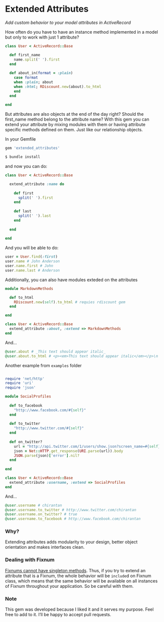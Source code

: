 # Extended Attributes
_Add custom behavior to your model attributes in ActiveRecord_

How often do you have to have an instance method implemented in a model but only to work with just 1 attribute?

```ruby 
class User < ActiveRecord::Base

  def first_name
    name.split(' ').first
  end
  
  def about_in(format = :plain)
    case format
    when :plain; about
    when :html; RDiscount.new(about).to_html
    end
  end
  
end 
```

But attributes are also objects at the end of the day right? Should the first_name method belong to the attribute name? With this gem you can extend your attribute by mixing modules with them or having attribute specific methods defined on them. Just like our relationship objects.

In your Gemfile

```ruby 
gem 'extended_attributes'
```


```bash 
$ bundle install
```

and now you can do:

```ruby 
class User < ActiveRecord::Base

  extend_attribute :name do
  
    def first
      split(' ').first
    end
  
    def last
      split(' ').last
    end
  
  end
  
end 
```

And you will be able to do:

```ruby 
user = User.find(:first) 
user.name # John Anderson 
user.name.first # John 
user.name.last # Anderson
```

Additionally, you can also have modules exteded on the attributes

```ruby 
module MarkdownMethods

  def to_html
    RDiscount.new(self).to_html # requies rdiscount gem
  end

end

class User < ActiveRecord::Base
  extend_attribute :about, :extend => MarkdownMethods
end
```
And...

```ruby
@user.about # _This text should appear italic_
@user.about.to_html # <p><em>This text should appear italic</em></p>\n
```

Another example from `examples` folder

``` ruby

require 'net/http'
require 'uri'
require 'json'

module SocialProfiles
  
  def to_facebook
    "http://www.facebook.com/#{self}"
  end
  
  def to_twitter
    "http://www.twitter.com/#{self}"
  end
  
  def on_twitter?
    url = "http://api.twitter.com/1/users/show.json?screen_name=#{self}"
    json = Net::HTTP.get_response(URI.parse(url)).body
    JSON.parse(json)['error'].nil?
  end
  
end

class User < ActiveRecord::Base
  extend_attribute :username, :extend => SocialProfiles
end
```
And...

``` ruby
@user.username # chirantan
@user.username.to_twitter # http://www.twitter.com/chirantan
@user.username.on_twitter? # true
@user.username.to_facebook # http://www.facebook.com/chirantan
```


### Why?

Extending attributes adds modularity to your design, better object orientation and makes interfaces clean.

### Dealing with Fixnum

[Fixnums cannot have singleton methods](http://www.ruby-forum.com/topic/50170). Thus, if you try to extend an attribute that is a Fixnum, the whole behavior will be `include`d on Fixnum class, which means that the same behavior will be available on all instances of Fixnum throughout your application. So be careful with them.

### Note

This gem was developed because I liked it and it serves my purpose. Feel free to add to it. I’ll be happy to accept pull requests.